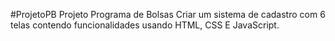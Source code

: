 #ProjetoPB
Projeto Programa de Bolsas
Criar um sistema de cadastro com 6 telas contendo funcionalidades usando HTML, CSS E JavaScript.
